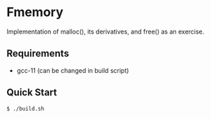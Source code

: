 # Fmemory
Implementation of malloc(), its derivatives, and free() as an exercise.

## Requirements
- gcc-11 (can be changed in build script)

## Quick Start
```console
$ ./build.sh
```

